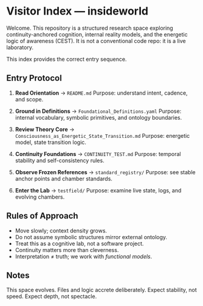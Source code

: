 # Visitor Index — insideworld

Welcome. This repository is a structured research space exploring
continuity-anchored cognition, internal reality models, and the
energetic logic of awareness (CEST). It is not a conventional code repo:
it is a live laboratory.

This index provides the correct entry sequence.

## Entry Protocol

1. **Read Orientation**
   → `README.md`
   Purpose: understand intent, cadence, and scope.

2. **Ground in Definitions**
   → `Foundational_Definitions.yaml`
   Purpose: internal vocabulary, symbolic primitives, and ontology boundaries.

3. **Review Theory Core**
   → `Consciousness_as_Energetic_State_Transition.md`
   Purpose: energetic model, state transition logic.

4. **Continuity Foundations**
   → `CONTINUITY_TEST.md`
   Purpose: temporal stability and self-consistency rules.

5. **Observe Frozen References**
   → `standard_registry/`
   Purpose: see stable anchor points and chamber standards.

6. **Enter the Lab**
   → `testfield/`
   Purpose: examine live state, logs, and evolving chambers.

## Rules of Approach

- Move slowly; context density grows.
- Do not assume symbolic structures mirror external ontology.
- Treat this as a cognitive lab, not a software project.
- Continuity matters more than cleverness.
- Interpretation ≠ truth; we work with *functional models*.

## Notes

This space evolves. Files and logic accrete deliberately.
Expect stability, not speed. Expect depth, not spectacle.
